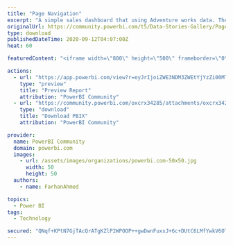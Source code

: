 ```yaml
---
title: "Page Navigation"
excerpt: "A simple sales dashboard that using Adventure works data. The layout using Page Navigation."
originalUrl: https://community.powerbi.com/t5/Data-Stories-Gallery/Page-Navigation/m-p/1366065
type: download
publishedDateTime: 2020-09-12T04:07:00Z
heat: 60

featuredContent: "<iframe width=\"800\" height=\"500\" frameborder=\"0\" src=\"https://app.powerbi.com/view?r=eyJrIjoiZWE3NDM3ZWEtYjYzZi00MTJhLTg0ZmItM2VlN2VmYWYyNzNkIiwidCI6ImJjZjQ0Yzg2LTViMGItNDE3Yy1iMjJjLTY4NzYxNWYwNDU5MCIsImMiOjl9\"></iframe>"

actions:
  - url: "https://app.powerbi.com/view?r=eyJrIjoiZWE3NDM3ZWEtYjYzZi00MTJhLTg0ZmItM2VlN2VmYWYyNzNkIiwidCI6ImJjZjQ0Yzg2LTViMGItNDE3Yy1iMjJjLTY4NzYxNWYwNDU5MCIsImMiOjl9"
    type: "preview"
    title: "Preview Report"
    attribution: "PowerBI Community"
  - url: "https://community.powerbi.com/oxcrx34285/attachments/oxcrx34285/DataStoriesGallery/4567/1/Sales%20Overview.pbix"
    type: "download"
    title: "Download PBIX"
    attribution: "PowerBI Community"

provider:
  name: PowerBI Community
  domain: powerbi.com
  images:
    - url: /assets/images/organizations/powerbi.com-50x50.jpg
      width: 50
      height: 50
  authors:
    - name: FarhanAhmed

topics:
  - Power BI
tags:
  - Technology

secured: "QNqf+KPtN7GjTAcQrATgKZlP2WPOOP++gwDwnFuxxJ+6c+DUtC6LMfYwkV6OTgtKrPosI0aCJBoM4ILVxm4WDYtuo5uwOJL2+fU6A1ZKo+siD/wj6bf7QNtJziW0xly1O5c51nPVAYi2iJ+bWGc/+TjH/gHSFdV4XVnpIB3EyySW2uVT9xDNA8j3lNP7y5pR69wNyOyzOUiwVIVAMcFKjjQn9tZijxG57S3+XbdlIcELY3F+vxiu0FLDPHWCtmcnnfncSGZ0wAkozBS426G9atlMBgZAb4UH8G7Vin9hfdCUBV1M6C4ugfxf2wHLDlyeg3R+SH6E/QwICT6sPhREJu9BIun8C2rN+23RmSxZkk83IMgMT9ujST9ka2a6Blef7rR9/IzeO/DPdFJ3ju9hvCa9uqda5fLNvSyWChoka6LXeqNc3QexyANm1cWWZhhR;aZ+aITcQLT050+kXsxLg3Q=="
---
```


